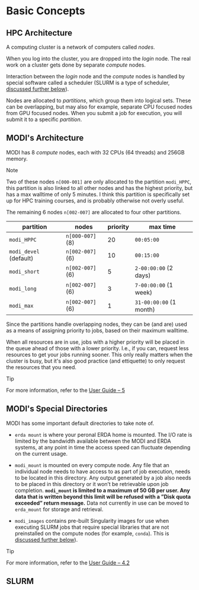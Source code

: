 # Basic Concepts

## HPC Architecture

A computing cluster is a network of computers called *nodes*.

When you log into the cluster, you are dropped into the *login* node. The real work on a cluster gets done by separate *compute* nodes.

Interaction between the *login* node and the *compute* nodes is handled by special software called a scheduler (SLURM is a type of scheduler, [discussed further below](#slurm)).

Nodes are allocated to *partitions*, which group them into logical sets. These can be overlapping, but may also for example, separate CPU focused nodes from GPU focused nodes. When you submit a job for execution, you will submit it to a specific *partition*.

## MODI's Architecture

MODI has 8 *compute* nodes, each with 32 CPUs (64 threads) and 256GB memory. 

> [!NOTE]
> Two of these nodes `n[000-001]` are only allocated to the partition `modi_HPPC`, this partition is also linked to all other nodes and has the highest priority, but has a max walltime of only 5 minutes. I think this partition is specifically set up for HPC training courses, and is probably otherwise not overly useful.

The remaining 6 nodes `n[002-007]` are allocated to four other partitions.

| partition              | nodes            | priority | max time                |
|------------------------|------------------|----------|-------------------------|
| `modi_HPPC`            | `n[000-007]` (8) | 20       | `00:05:00`              |
| `modi_devel` (default) | `n[002-007]` (6) | 10       | `00:15:00`              |
| `modi_short`           | `n[002-007]` (6) | 5        | `2-00:00:00` (2 days)   |
| `modi_long`            | `n[002-007]` (6) | 3        | `7-00:00:00` (1 week)   |
| `modi_max`             | `n[002-007]` (6) | 1        | `31-00:00:00` (1 month) |

Since the partitions handle overlapping nodes, they can be (and are) used as a means of assigning priority to jobs, based on their maximum walltime.

When all resources are in use, jobs with a higher priority will be placed in the queue ahead of those with a lower priority. I.e., if you can, request less resources to get your jobs running sooner. This only really matters when the cluster is busy, but it's also good practice (and ettiquette) to only request the resources that you need.

> [!TIP]
> For more information, refer to the [User Guide – 5](https://oidc.erda.dk/public/MODI-user-guide.pdf#4.3=&page=4.53)

## MODI's Special Directories

MODI has some important default directories to take note of.

- `erda mount` is where your peronal ERDA home is mounted. The I/O rate is limited by the bandwidth available
between the MODI and ERDA systems, at any point in time the access speed can fluctuate depending on the current usage.

- `modi_mount` is mounted on every compute node. Any file that an individual node needs to have access to as part of job execution, needs to be located in this directory. Any output generated by a job also needs to be placed in this directory or it won’t be retrievable upon job completion. **`modi_mount` is limited to a maximum of 50 GB per user. Any data that is written beyond this limit will be refused with a ”Disk quota exceeded” return message.** Data not currently in use can be moved to `erda_mount` for storage and retrieval.

- `modi_images` contains pre-built Singularity images for use when executing SLURM jobs that require special libraries that are not preinstalled on the compute nodes (for example, `conda`). This is [discussed further below](#slurm)).

> [!TIP]
> For more information, refer to the [User Guide – 4.2](https://oidc.erda.dk/public/MODI-user-guide.pdf#4.3=&page=4.29)

## SLURM

